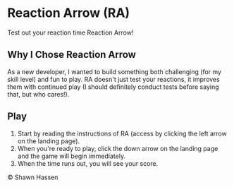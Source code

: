 
# Reaction Arrow (RA)

Test out your reaction time Reaction Arrow!

## Why I Chose Reaction Arrow

As a new developer, I wanted to build something both challenging (for my skill level) and fun to play. RA doesn't just test your reactions, it improves them with continued play (I should definitely conduct tests before saying that, but who cares!). 

## Play

1. Start by reading the instructions of RA (access by clicking the left arrow on the landing page).
2. When you're ready to play, click the down arrow on the landing page and the game will begin immediately.
3. When the time runs out, you will see your score.

© Shawn Hassen


